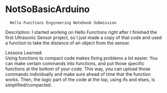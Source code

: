 # NotSoBasicArduino

      Hello Functions Engineering Notebook Submission

Description: 
     I started working on Hello Functions right after I finished the first Ultrasonic Sensor project,
so I just made a copy of that code and used a function to take the distance of an object from the
sensor.

Lessons Learned:  
     Using functions to compact code makes fixing problems a lot easier. You can make certain commands into functions, and put those specific functions at the bottom of your code. This way, you can upload those commands individually and make sure ahead of time that the function works. Then, the logic part of the code at the top, using ifs and elses, is simplified/compacted.
